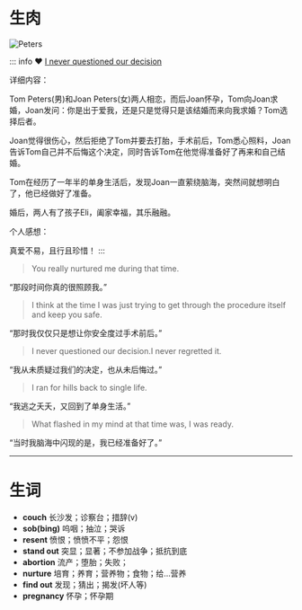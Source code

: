 # 生肉
![Peters](https://storycorpsorg-staging.s3.amazonaws.com/uploads/Peters16x9-1-63c982d30faba-63c982d30fabb-1038x576.jpg)

::: info :heart:
[I never questioned our decision](https://storycorps.org/stories/a-couple-reflects-on-the-crossroads-of-their-relationship/)

详细内容：

Tom Peters(男)和Joan Peters(女)两人相恋，而后Joan怀孕，Tom向Joan求婚，Joan发问：你是出于爱我，还是只是觉得只是该结婚而来向我求婚？Tom选择后者。

Joan觉得很伤心，然后拒绝了Tom并要去打胎，手术前后，Tom悉心照料，Joan告诉Tom自己并不后悔这个决定，同时告诉Tom在他觉得准备好了再来和自己结婚。

Tom在经历了一年半的单身生活后，发现Joan一直萦绕脑海，突然间就想明白了，他已经做好了准备。

婚后，两人有了孩子Eli，阖家幸福，其乐融融。

个人感想：

真爱不易，且行且珍惜！
::: 

> You really nurtured me during that time.

“那段时间你真的很照顾我。” 

> I think at the time I was just trying to get through the procedure itself and keep you safe.

“那时我仅仅只是想让你安全度过手术前后。”

> I never questioned our decision.I never regretted it.

“我从未质疑过我们的决定，也从未后悔过。”

> I ran for hills back to single life.

“我逃之夭夭，又回到了单身生活。”

> What flashed in my mind at that time was, I was ready.

“当时我脑海中闪现的是，我已经准备好了。”

---

# 生词

- **couch** 长沙发；诊察台；措辞(v)
- **sob(bing)** 呜咽；抽泣；哭诉
- **resent** 愤恨；愤愤不平；怨恨
- **stand out** 突显；显著；不参加战争；抵抗到底
- **abortion** 流产；堕胎；失败；
- **nurture** 培育；养育；营养物；食物；给...营养
- **find out** 发现；猜出；揭发(坏人等)
- **pregnancy** 怀孕；怀孕期